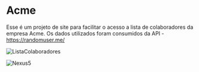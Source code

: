 # Acme
Esse é um projeto de site para facilitar o acesso a lista de colaboradores da empresa Acme.
Os dados utilizados foram consumidos da API - https://randomuser.me/

![ListaColaboradores](https://user-images.githubusercontent.com/13970161/52540035-40e55500-2d6c-11e9-8b2f-1949ef642f99.jpg)

![Nexus5](https://user-images.githubusercontent.com/13970161/52541128-c969f280-2d78-11e9-9195-87aca96a2488.png)


